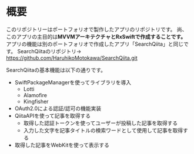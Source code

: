 # 概要

このリポジトリーはポートフォリオで製作したアプリのリポジトリです。
尚、このアプリの主目的は**MVVMアーキテクチャとRxSwiftで作成することです。**
アプリの機能は別のポートフォリオで作成したアプリ「SearchQiita」と同じです。
SearchQiitaのリポジトリ→　https://github.com/HaruhikoMotokawa/SearchQiita.git

SearchQiitaの基本機能は以下の通りです。

- SwiftPackageManagerを使ってライブラリを導入
  - Lotti
  - Alamofire
  - Kingfisher
- OAuth2.0による認証/認可の機能実装
- QiitaAPIを使って記事を取得する
  - 取得した認証トークンを使ってユーザーが投稿した記事を取得する
  - 入力した文字を記事タイトルの検索ワードとして使用して記事を取得する
- 取得した記事をWebKitを使って表示する
   
